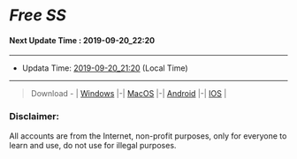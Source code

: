 
# *Free SS*

#### Next Update Time : 2019-09-20_22:20

---
* Updata Time: [2019-09-20_21:20](https://github.com/Geek-007/free-SS/blob/master/2019-09-20_21:20_FreeSS.txt) (Local Time)
---

> Download - | [Windows](https://github.com/shadowsocks/shadowsocks-windows/releases) |-| [MacOS](https://github.com/shadowsocks/shadowsocks-iOS/releases) |-| [Android](https://github.com/shadowsocks/shadowsocks-android/releases) |-| [IOS](https://itunes.apple.com/us/) |

### Disclaimer:
All accounts are from the Internet, non-profit purposes, only for everyone to learn and use, do not use for illegal purposes.
<br>
